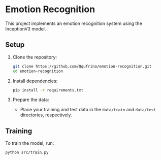 # Emotion Recognition

This project implements an emotion recognition system using the InceptionV3 model.

## Setup

1. Clone the repository:
   ```bash
   git clone https://github.com/Qqufrino/emotion-recognition.git
   cd emotion-recognition
   ```

2. Install dependencies:
   ```bash
   pip install -r requirements.txt
   ```

3. Prepare the data:
   - Place your training and test data in the `data/train` and `data/test` directories, respectively.

## Training

To train the model, run:
```bash
python src/train.py
